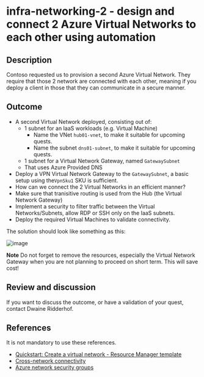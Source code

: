 # infra-networking-2 - design and connect 2 Azure Virtual Networks to each other using automation

## Description

Contoso requested us to provision a second Azure Virtual Network. They require that those 2 network are connected with each other, meaning if you deploy a client in those that they can communicate in a secure manner. 

## Outcome

  - A second Virtual Network deployed, consisting out of: <br>
    - 1 subnet for an IaaS workloads (e.g. Virtual Machine)
      - Name the VNet `hub01-vnet`, to make it suitable for upcoming quests.
      - Name the subnet `dns01-subnet`, to make it suitable for upcoming quests.
    - 1 subnet for a Virtual Network Gateway, named `GatewaySubnet` 
    - That uses Azure Provided DNS
  - Deploy a VPN Virtual Network Gateway to the `GatewaySubnet`, a basic setup using the`VpnSku1` SKU is sufficient.
  - How can we connect the 2 Virtual Networks in an efficient manner? 
  - Make sure that tranisitive routing is used from the Hub (the Virtual Network Gateway)
  - Implement a security to filter traffic between the Virtual Networks/Subnets, allow RDP or SSH only on the IaaS subnets.
  - Deploy the required Virtual Machines to validate connectivity.
  
The solution should look like something as this:

![image](https://user-images.githubusercontent.com/25753877/149518922-4137a642-6d09-4b5e-a8e6-9a6e882cd59f.png)

**Note**
Do not forget to remove the resources, especially the Virtual Network Gateway when you are not planning to proceed on short term. This will save cost!

## Review and discussion

If you want to discuss the outcome, or have a validation of your quest, contact Dwaine Ridderhof. 

## References

It is not mandatory to use these references.

  - [Quickstart: Create a virtual network - Resource Manager template](https://docs.microsoft.com/en-us/azure/virtual-network/quick-create-template)
  - [Cross-network connectivity](https://docs.microsoft.com/en-us/azure/expressroute/cross-network-connectivity?toc=/azure/virtual-network/toc.json#cross-connecting-vnets)
  - [Azure network security groups](https://docs.microsoft.com/en-us/azure/virtual-network/network-security-groups-overview)
